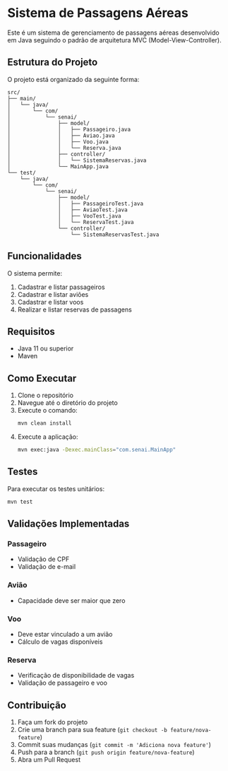 # Sistema de Passagens Aéreas

Este é um sistema de gerenciamento de passagens aéreas desenvolvido em Java seguindo o padrão de arquitetura MVC (Model-View-Controller).

## Estrutura do Projeto

O projeto está organizado da seguinte forma:

```
src/
├── main/
│   └── java/
│       └── com/
│           └── senai/
│               ├── model/
│               │   ├── Passageiro.java
│               │   ├── Aviao.java
│               │   ├── Voo.java
│               │   └── Reserva.java
│               ├── controller/
│               │   └── SistemaReservas.java
│               └── MainApp.java
└── test/
    └── java/
        └── com/
            └── senai/
                ├── model/
                │   ├── PassageiroTest.java
                │   ├── AviaoTest.java
                │   ├── VooTest.java
                │   └── ReservaTest.java
                └── controller/
                    └── SistemaReservasTest.java
```

## Funcionalidades

O sistema permite:

1. Cadastrar e listar passageiros
2. Cadastrar e listar aviões
3. Cadastrar e listar voos
4. Realizar e listar reservas de passagens

## Requisitos

- Java 11 ou superior
- Maven

## Como Executar

1. Clone o repositório
2. Navegue até o diretório do projeto
3. Execute o comando:
   ```bash
   mvn clean install
   ```
4. Execute a aplicação:
   ```bash
   mvn exec:java -Dexec.mainClass="com.senai.MainApp"
   ```

## Testes

Para executar os testes unitários:

```bash
mvn test
```

## Validações Implementadas

### Passageiro
- Validação de CPF
- Validação de e-mail

### Avião
- Capacidade deve ser maior que zero

### Voo
- Deve estar vinculado a um avião
- Cálculo de vagas disponíveis

### Reserva
- Verificação de disponibilidade de vagas
- Validação de passageiro e voo

## Contribuição

1. Faça um fork do projeto
2. Crie uma branch para sua feature (`git checkout -b feature/nova-feature`)
3. Commit suas mudanças (`git commit -m 'Adiciona nova feature'`)
4. Push para a branch (`git push origin feature/nova-feature`)
5. Abra um Pull Request 